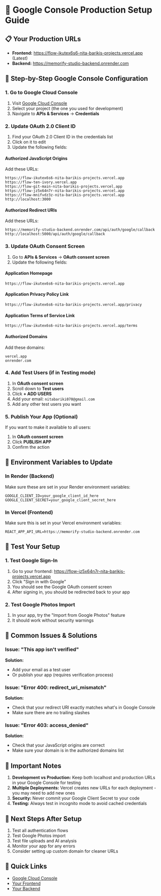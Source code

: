 # 🔐 Google Console Production Setup Guide

## 📋 Your Production URLs
- **Frontend:** https://flow-ikutex6s6-nita-barikis-projects.vercel.app (Latest)
- **Backend:** https://memorify-studio-backend.onrender.com

## 🔧 Step-by-Step Google Console Configuration

### 1. Go to Google Cloud Console
1. Visit [Google Cloud Console](https://console.cloud.google.com)
2. Select your project (the one you used for development)
3. Navigate to **APIs & Services** → **Credentials**

### 2. Update OAuth 2.0 Client ID
1. Find your OAuth 2.0 Client ID in the credentials list
2. Click on it to edit
3. Update the following fields:

#### **Authorized JavaScript Origins**
Add these URLs:
```
https://flow-ikutex6s6-nita-barikis-projects.vercel.app
https://flow-ten-ivory.vercel.app
https://flow-git-main-nita-barikis-projects.vercel.app
https://flow-jz5x64n7r-nita-barikis-projects.vercel.app
https://flow-mnifvdz3z-nita-barikis-projects.vercel.app
http://localhost:3000
```

#### **Authorized Redirect URIs**
Add these URLs:
```
https://memorify-studio-backend.onrender.com/api/auth/google/callback
http://localhost:5000/api/auth/google/callback
```

### 3. Update OAuth Consent Screen
1. Go to **APIs & Services** → **OAuth consent screen**
2. Update the following fields:

#### **Application Homepage**
```
https://flow-ikutex6s6-nita-barikis-projects.vercel.app
```

#### **Application Privacy Policy Link**
```
https://flow-ikutex6s6-nita-barikis-projects.vercel.app/privacy
```

#### **Application Terms of Service Link**
```
https://flow-ikutex6s6-nita-barikis-projects.vercel.app/terms
```

#### **Authorized Domains**
Add these domains:
```
vercel.app
onrender.com
```

### 4. Add Test Users (if in Testing mode)
1. In **OAuth consent screen**
2. Scroll down to **Test users**
3. Click **+ ADD USERS**
4. Add your email: `nitabariki070@gmail.com`
5. Add any other test users you want

### 5. Publish Your App (Optional)
If you want to make it available to all users:
1. In **OAuth consent screen**
2. Click **PUBLISH APP**
3. Confirm the action

## 🔑 Environment Variables to Update

### In Render (Backend)
Make sure these are set in your Render environment variables:
```
GOOGLE_CLIENT_ID=your_google_client_id_here
GOOGLE_CLIENT_SECRET=your_google_client_secret_here
```

### In Vercel (Frontend)
Make sure this is set in your Vercel environment variables:
```
REACT_APP_API_URL=https://memorify-studio-backend.onrender.com
```

## 🧪 Test Your Setup

### 1. Test Google Sign-In
1. Go to your frontend: https://flow-jz5x64n7r-nita-barikis-projects.vercel.app
2. Click "Sign in with Google"
3. You should see the Google OAuth consent screen
4. After signing in, you should be redirected back to your app

### 2. Test Google Photos Import
1. In your app, try the "Import from Google Photos" feature
2. It should work without security warnings

## 🚨 Common Issues & Solutions

### Issue: "This app isn't verified"
**Solution:** 
- Add your email as a test user
- Or publish your app (requires verification process)

### Issue: "Error 400: redirect_uri_mismatch"
**Solution:**
- Check that your redirect URI exactly matches what's in Google Console
- Make sure there are no trailing slashes

### Issue: "Error 403: access_denied"
**Solution:**
- Check that your JavaScript origins are correct
- Make sure your domain is in the authorized domains list

## 📝 Important Notes

1. **Development vs Production:** Keep both localhost and production URLs in your Google Console for testing
2. **Multiple Deployments:** Vercel creates new URLs for each deployment - you may need to add new ones
3. **Security:** Never commit your Google Client Secret to your code
4. **Testing:** Always test in incognito mode to avoid cached credentials

## 🎯 Next Steps After Setup

1. Test all authentication flows
2. Test Google Photos import
3. Test file uploads and AI analysis
4. Monitor your app for any errors
5. Consider setting up custom domain for cleaner URLs

## 🔗 Quick Links
- [Google Cloud Console](https://console.cloud.google.com)
- [Your Frontend](https://flow-jz5x64n7r-nita-barikis-projects.vercel.app)
- [Your Backend](https://memorify-studio-backend.onrender.com)
